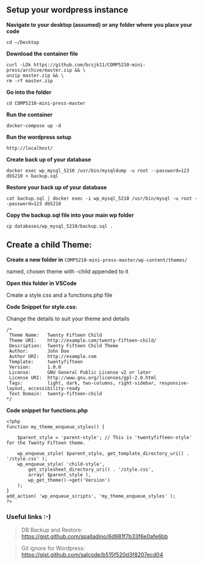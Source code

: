 ## Setup your wordpress instance

**Navigate to your desktop (assumed) or any folder where you place your code**

```
cd ~/Desktop
```

**Download the container file**

```
curl -LOk https://github.com/bcsjk11/COMP5210-mini-press/archive/master.zip && \
unzip master.zip && \
rm -rf master.zip
```

**Go into the folder**

```
cd COMP5210-mini-press-master
```

**Run the container**

```
docker-compose up -d
```

**Run the wordpress setup**

```
http://localhost/

```

**Create back up of your database**

```
docker exec wp_mysql_5210 /usr/bin/mysqldump -u root --password=123 db5210 > backup.sql
```

**Restore your back up of your database**

```
cat backup.sql | docker exec -i wp_mysql_5210 /usr/bin/mysql -u root --password=123 db5210
```

**Copy the backup.sql file into your main wp folder**

```
cp databases/wp_mysql_5210/backup.sql .
```

## Create a child Theme:

**Create a new folder in**  `COMP5210-mini-press-master/wp-content/themes/`

named, chosen theme with -child appended to it

**Open this folder in VSCode**

Create a style.css and a functions.php file

**Code Snippet for style.css:**

Change the details to suit your theme and details

```
/*
 Theme Name:   Twenty Fifteen Child
 Theme URI:    http://example.com/twenty-fifteen-child/
 Description:  Twenty Fifteen Child Theme
 Author:       John Doe
 Author URI:   http://example.com
 Template:     twentyfifteen
 Version:      1.0.0
 License:      GNU General Public License v2 or later
 License URI:  http://www.gnu.org/licenses/gpl-2.0.html
 Tags:         light, dark, two-columns, right-sidebar, responsive-layout, accessibility-ready
 Text Domain:  twenty-fifteen-child
*/
```

**Code snippet for functions.php**

```
<?php
function my_theme_enqueue_styles() {

    $parent_style = 'parent-style'; // This is 'twentyfifteen-style' for the Twenty Fifteen theme.

    wp_enqueue_style( $parent_style, get_template_directory_uri() . '/style.css' );
    wp_enqueue_style( 'child-style',
        get_stylesheet_directory_uri() . '/style.css',
        array( $parent_style ),
        wp_get_theme()->get('Version')
    );
}
add_action( 'wp_enqueue_scripts', 'my_theme_enqueue_styles' );
?>
```

### Useful links :-)

> DB Backup and Restore: https://gist.github.com/spalladino/6d981f7b33f6e0afe6bb

> Git ignore for Wordpress: https://gist.github.com/salcode/b515f520d3f8207ecd04
